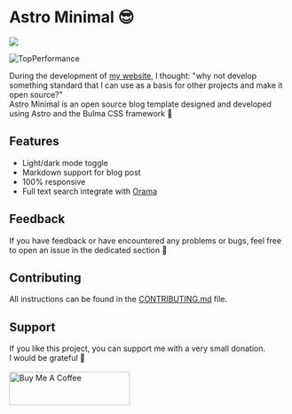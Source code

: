 # Astro Minimal 😎

<a href="https://app.commanddash.io/agent?github=https://github.com/DomeT99/astro-minimal"><img src="https://img.shields.io/badge/AI-Code%20Gen-EB9FDA"></a>

![TopPerformance](https://github.com/user-attachments/assets/f4ccd92d-7f68-4b7b-a7d4-92d9d7a9b829)

During the development of [my website](https://domenicotenace.dev/), I thought: "why not develop something standard that I can use as a basis for other projects and make it open source?"
<br/>
Astro Minimal is an open source blog template designed and developed using Astro and the Bulma CSS framework 🚀


## Features

- Light/dark mode toggle
- Markdown support for blog post
- 100% responsive
- Full text search integrate with [Orama](https://github.com/askorama/orama)

## Feedback
If you have feedback or have encountered any problems or bugs, feel free to open an issue in the dedicated section 🤞

## Contributing
All instructions can be found in the [CONTRIBUTING.md](CONTRIBUTING.md) file.


## Support 

If you like this project, you can support me with a very small donation. 
<br/>
I would be grateful 🥹
<br/>
<br/>
 <a href="https://www.buymeacoffee.com/domenicotenace" target="_blank"><img src="https://cdn.buymeacoffee.com/buttons/v2/default-yellow.png" alt="Buy Me A Coffee" style="height: 60px !important;width: 217px !important;" ></a>

